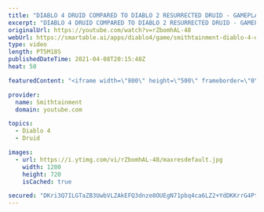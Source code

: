 ```yaml
---
title: "DIABLO 4 DRUID COMPARED TO DIABLO 2 RESURRECTED DRUID - GAMEPLAY/SKILLS - EVERYTHING YOU SHOULD KNOW"
excerpt: "DIABLO 4 DRUID COMPARED TO DIABLO 2 RESURRECTED DRUID - GAMEPLAY/SKILLS - EVERYTHING YOU SHOULD KNOW Diablo 4's Druid takes a lot ..."
originalUrl: https://youtube.com/watch?v=rZbomhAL-48
webUrl: https://smartable.ai/apps/diablo4/game/smithtainment-diablo-4-druid-compared-to-diablo-2-resurrected-druid-gameplayskills-everything-you-should-know/
type: video
length: PT5M18S
publishedDateTime: 2021-04-08T20:15:48Z
heat: 50

featuredContent: "<iframe width=\"800\" height=\"500\" frameborder=\"0\" src=\"https://www.youtube.com/embed/rZbomhAL-48\" allow=\"accelerometer; autoplay; encrypted-media; gyroscope; picture-in-picture\" allowfullscreen></iframe>"

provider:
  name: Smithtainment
  domain: youtube.com

topics:
  - Diablo 4
  - Druid

images:
  - url: https://i.ytimg.com/vi/rZbomhAL-48/maxresdefault.jpg
    width: 1280
    height: 720
    isCached: true

secured: "DKri3Q7ILGTaZB3UwbVLZAkEFQ3dnze8OUEgN71pbq4ca6LZ2+YdDKKrrG4PtG9YTXaNhHnTo+f9cPrQB9bDJ0xGpoDrqw1PV1oje/1VGWmkQ3pkzTopyhoyNOpHJ7iNtn8x0LSraUc7nROviqsgnvIXVG+rXbhAnbB0lEUOZeZ3eG05eAAosGmtYukMe1SjvVuqamDeq525x9/4zQyMEhvqGpslN/2FjjjAPU3KT0KSc6QU45J1PPlI3aa+cvPIjN91BMcYXxQq1DLkQnoBILWFxbpCFVOSYUFKTM7ADkbR+4o+C4i+DUQqXMV14t+mQaySTeHpLkFonX9UcP2ygN9Ko3fO0VMbdXGpWepCeyHWq3mkYLhby6+NWXm+rfCyt4bSkMdC/onQ3zMrJdxRkEOCzad9JwrLJIeNgWJOcSg=;uWC/WQjjLwl2D+dzjvYLnw=="
---
```


